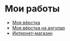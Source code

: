 # Мои работы
- [Моя вёрстка](https://Muzagov.github.io/Finish/)
- [Моя вёрстка на ангулар](https://Muzagov.github.io/finishAng/)
- [Интернет-магазин](https://Muzagov.github.io/Shop)
